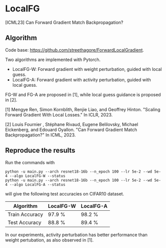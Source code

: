 # LocalFG

[ICML23] Can Forward Gradient Match Backpropagation?


## Algorithm
Code base: https://github.com/streethagore/ForwardLocalGradient.

Two algorithms are implemented with Pytorch.

* LocalFG-W: Forward gradient with weight perturbation, guided with local guess.
* LocalFG-A: Forward gradient with activity perturbation, guided with local guess.

FG-W and FG-A are proposed in [1], while local guess guidance is proposed in [2].

[1] Mengye Ren, Simon Kornblith, Renjie Liao, and Geoffrey Hinton. "Scaling Forward Gradient With Local Losses." In ICLR, 2023.

[2] Louis Fournier , Stéphane Rivaud, Eugene Belilovsky, Michael Eickenberg, and Edouard Oyallon. "Can Forward Gradient Match Backpropagation?" In ICML, 2023.

## Reproduce the results

Run the commands with

```
python -u main.py --arch resnet18-16b --n_epoch 100 --lr 5e-2 --wd 5e-4 --algo LocalFG-W --status
python -u main.py --arch resnet18-16b --n_epoch 100 --lr 5e-2 --wd 5e-4 --algo LocalFG-A --status
```

will give the following test accuracies on CIFAR10 dataset.

| Algorithm      | LocalFG-W | LocalFG-A |
| -------------- | --------- | --------- |
| Train Accuracy | 97.9 %    | 98.2 %    |
| Test Accuracy  | 88.8 %    | 89.4 %    |

In our experiments, activity perturbation has better performance than weight pertubation, as also observed in [1].

